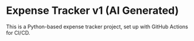 # Expense Tracker v1 (AI Generated)

This is a Python-based expense tracker project, set up with GitHub Actions for CI/CD.
